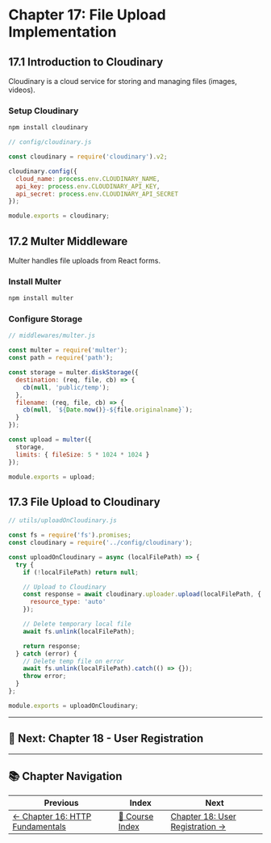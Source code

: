 # Chapter 17: File Upload Implementation

## 17.1 Introduction to Cloudinary

Cloudinary is a cloud service for storing and managing files (images, videos).

### Setup Cloudinary

```bash
npm install cloudinary
```

```javascript
// config/cloudinary.js

const cloudinary = require('cloudinary').v2;

cloudinary.config({
  cloud_name: process.env.CLOUDINARY_NAME,
  api_key: process.env.CLOUDINARY_API_KEY,
  api_secret: process.env.CLOUDINARY_API_SECRET
});

module.exports = cloudinary;
```

## 17.2 Multer Middleware

Multer handles file uploads from React forms.

### Install Multer

```bash
npm install multer
```

### Configure Storage

```javascript
// middlewares/multer.js

const multer = require('multer');
const path = require('path');

const storage = multer.diskStorage({
  destination: (req, file, cb) => {
    cb(null, 'public/temp');
  },
  filename: (req, file, cb) => {
    cb(null, `${Date.now()}-${file.originalname}`);
  }
});

const upload = multer({
  storage,
  limits: { fileSize: 5 * 1024 * 1024 }
});

module.exports = upload;
```

## 17.3 File Upload to Cloudinary

```javascript
// utils/uploadOnCloudinary.js

const fs = require('fs').promises;
const cloudinary = require('../config/cloudinary');

const uploadOnCloudinary = async (localFilePath) => {
  try {
    if (!localFilePath) return null;

    // Upload to Cloudinary
    const response = await cloudinary.uploader.upload(localFilePath, {
      resource_type: 'auto'
    });

    // Delete temporary local file
    await fs.unlink(localFilePath);

    return response;
  } catch (error) {
    // Delete temp file on error
    await fs.unlink(localFilePath).catch(() => {});
    throw error;
  }
};

module.exports = uploadOnCloudinary;
```

---

## 🎯 Next: Chapter 18 - User Registration

---

## 📚 Chapter Navigation

| Previous | Index | Next |
|----------|-------|------|
| [← Chapter 16: HTTP Fundamentals](./16_HTTP_FUNDAMENTALS.md) | [📖 Course Index](../INDEX.md) | [Chapter 18: User Registration →](./18_USER_REGISTRATION.md) |
